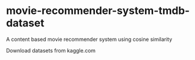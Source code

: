 # movie-recommender-system-tmdb-dataset
A content based movie recommender system using cosine similarity

Download datasets from kaggle.com
